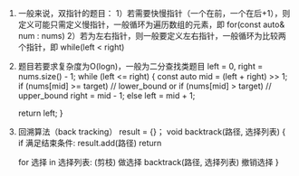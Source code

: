 1. 一般来说，双指针的题目：
1）若需要快慢指针（一个在前，一个在后+1），则定义可能只需定义慢指针，一般循环为遍历数组的元素，即 for(const auto& num : nums)
2）若为左右指针，则一般要定义左右指针，一般循环为比较两个指针，即 while(left < right)

2. 题目若要求复杂度为O(logn)，一般为二分查找类题目
left = 0, right = nums.size() - 1;
while (left <= right) {
    const auto mid = (left + right) >> 1;
    if (nums[mid] >= target)    // lower_bound
            or
    if (nums[mid] > target) // upper_bound
        right = mid - 1;
    else
        left = mid + 1;
    
    return left;
}

3. 回溯算法（back tracking）
result = {}；
void backtrack(路径, 选择列表) {
    if 满足结束条件:
        result.add(路径)
        return

    for 选择 in 选择列表:
        (剪枝)
        做选择
        backtrack(路径, 选择列表)
        撤销选择
}
    